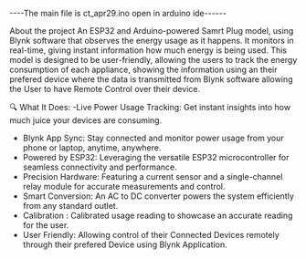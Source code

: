  ----The main file is ct_apr29.ino open in arduino ide------

About the project
 An ESP32 and Arduino-powered Samrt Plug model, using Blynk software that observes the energy 
usage as it happens. It monitors in real-time, giving instant information how much energy is 
being used. This model is designed to be user-friendly, allowing the users to track the 
energy consumption of each appliance, showing the information using an their prefered device
where the data is transmitted from Blynk software allowing the User to have Remote Control over their device. 

🔍 What It Does:
-Live Power Usage Tracking: Get instant insights into how much juice your devices are consuming.
- Blynk App Sync: Stay connected and monitor power usage from your phone or laptop, anytime, anywhere.
- Powered by ESP32: Leveraging the versatile ESP32 microcontroller for seamless connectivity and performance.
- Precision Hardware: Featuring a current sensor and a single-channel relay module for accurate measurements and control.
- Smart Conversion: An AC to DC converter powers the system efficiently from any standard outlet.
- Calibration : Calibrated usage reading to showcase an accurate reading for the user.
- User Friendly: Allowing control of their Connected Devices remotely through their prefered Device using Blynk Application.
